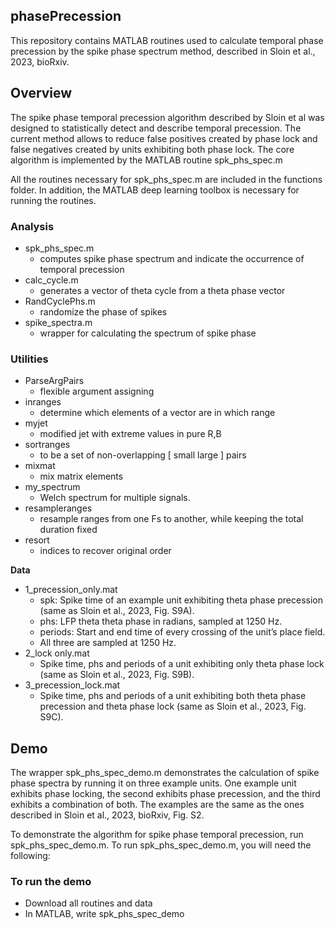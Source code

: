 ## **phasePrecession**

This repository contains MATLAB routines used to calculate temporal phase precession by the spike phase spectrum method, described in Sloin et al., 2023, bioRxiv.
## **Overview**
The spike phase temporal precession algorithm described by Sloin et al was designed to statistically detect and describe temporal precession. The current method allows to reduce false positives created by phase lock and false negatives created by units exhibiting both phase lock.  The core algorithm is implemented by the MATLAB routine spk\_phs\_spec.m

All the routines necessary for spk\_phs\_spec.m are included in the functions folder. In addition, the MATLAB deep learning toolbox is necessary for running the routines.
### **Analysis**
- spk\_phs\_spec.m
  - computes spike phase spectrum and indicate the occurrence of temporal precession
- calc\_cycle.m
  - generates a vector of theta cycle from a theta phase vector
- RandCyclePhs.m
  - randomize the phase of spikes 
- spike\_spectra.m
  - wrapper for calculating the spectrum of spike phase
### **Utilities**
- ParseArgPairs
  - flexible argument assigning
- inranges
  - determine which elements of a vector are in which range
- myjet
  - modified jet with extreme values in pure R,B
- sortranges
  - to be a set of non-overlapping [ small large ] pairs
- mixmat
  - mix matrix elements
- my\_spectrum
  - Welch spectrum for multiple signals. 
- resampleranges
  - resample ranges from one Fs to another, while keeping the total duration fixed
- resort
  - indices to recover original order

**Data**

- 1\_precession\_only.mat
  - spk: Spike time of an example unit exhibiting theta phase precession (same as Sloin et al., 2023, Fig. S9A). 
  - phs: LFP theta theta phase in radians, sampled at 1250 Hz.
  - periods: Start and end time of every crossing of the unit’s place field.
  - All three are sampled at 1250 Hz.
- 2\_lock only.mat
  - Spike time, phs and periods of a unit exhibiting only theta phase lock (same as Sloin et al., 2023, Fig. S9B). 
- 3\_precession\_lock.mat
  - Spike time, phs and periods of a unit exhibiting both theta phase precession and theta phase lock (same as Sloin et al., 2023, Fig. S9C). 
## **Demo** 
The wrapper spk\_phs\_spec\_demo.m demonstrates the calculation of spike phase spectra by running it on three example units. One example unit exhibits phase locking, the second exhibits phase precession, and the third exhibits a combination of both. The examples are the same as the ones described in Sloin et al., 2023, bioRxiv, Fig. S2.

To demonstrate the algorithm for spike phase temporal precession, run spk\_phs\_spec\_demo.m. To run spk\_phs\_spec\_demo.m, you will need the following: 
### To run the demo
- Download all routines and data
- In MATLAB, write spk\_phs\_spec\_demo
